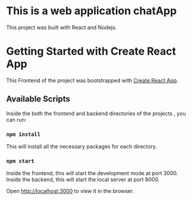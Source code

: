 # This is a web application chatApp
 This project was built with React and Nodejs.


# Getting Started with Create React App

This Frontend of the project was bootstrapped with [Create React App](https://github.com/facebook/create-react-app).

## Available Scripts

Inside the both the frontend and backend directories of the projects , you can run:

### `npm install`

This will install all the necessary packages for each directory.

### `npm start`

Inside the frontend, this will start the development mode at port 3000.
Inside the backend, this will start the local server at port 8000.

Open [http://localhost:3000](http://localhost:3000) to view it in the browser.
